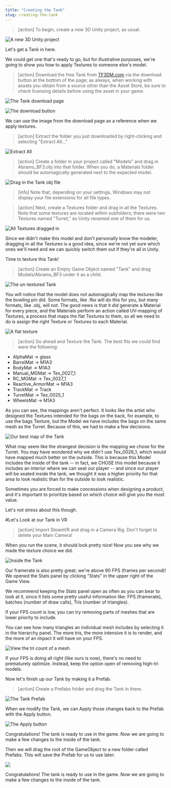 ```yaml
---
title: "Creating the Tank"
slug: creating-the-tank
---
```


>[action]
>To begin, create a new 3D Unity project, as usual.

![A new 3D Unity project](../media/Capture1.png)

Let's get a Tank in here.

We could get one that's ready to go, but for illustrative purposes, we're going to show you how to apply Textures to someone else's model.

>[action]
>Download the free Tank from [TF3DM.com](http://tf3dm.com/download-page.php?url=m1a2-abrams-with-interior-33521) via the download button at the bottom of the page; as always, when working with assets you obtain from a source other than the Asset Store, be sure to check licensing details before using the asset in your game.

![The Tank download page](../media/Capture2.png)

![The download button](../media/Capture3.png)

We can use the image from the download page as a reference when we apply textures.

>[action]
>Extract the folder you just downloaded by right-clicking and selecting "Extract All..."

![Extract All](../media/Capture4.png)

>[action]
>Create a folder in your project called "Models" and drag in Abrams_BF3.obj into that folder.  When you do, a Materials folder should be automagically generated next to the expected model.

![Drag in the Tank obj file](../media/Animation1.gif)

>[info]
>Note that, depending on your settings, Windows may not display your file extensions for all file types.

<!-- -->

>[action]
>Next, create a Textures folder and drag in all the Textures.  Note that some textures are located within subfolders; there were two Textures named "Turret," so Unity renamed one of them for us.

![All Textures dragged in](../media/Capture8.png)

Since we didn't make this model and don't personally know the modeler, dragging in all the Textures is a good idea, since we're not yet sure which ones we'll need and we can quickly switch them out if they're all in Unity.

Time to texture this Tank!

>[action]
>Create an Empty Game Object named "Tank" and drag Models/Abrams_BF3 under it as a child.

![The un-textured Tank](../media/Capture6.png)

You will notice that the model does not automagically map the textures like the bowling pin did.  Some formats, like .fbx will do this for you, but many formats, like .obj, will not. The good news is that it *did* generate a Material for every piece, and the Materials perform an action called UV-mapping of Textures, a process that maps the flat Textures to them, so all we need to do is assign the right Texture or Textures to each Material.

![A flat texture](../media/image46.png)

>[action]
>Go ahead and Texture the Tank.  The best fits we could find were the following:
- AlphaMat -> glass
- BarrelMat -> M1A3
- BodyMat -> M1A3
- Manual_MGMat -> Tex_0027_1
- RC_MGMat -> Tex_0027_1
- Reactive_ArmorMat -> M1A3
- TrackMat -> Track
- TurretMat -> Tex_0025_1
- WheelsMat -> M1A3

As you can see, the mappings aren't perfect. It looks like the artist who designed the Textures intended for the bags on the back, for example, to use the bags Texture, but the Model we have includes the bags on the same mesh as the Turret. Because of this, we had to make a few decisions.

![Our best map of the Tank](../media/Capture7.png)

What may seem like the strangest decision is the mapping we chose for the Turret. You may have wondered why we didn't use Tex_0026_1, which would have mapped much better on the outside.  This is because this Model includes the inside of the tank -- in fact, we CHOSE this model because it includes an interior where we can seat our player -- and since our player will be seated inside the tank, we thought it was a higher priority for that area to look realistic than for the outside to look realistic.

Sometimes you are forced to make concessions when designing a product, and it's important to prioritize based on which choice will give you the most value.

Let's not stress about this though.

#Let's Look at our Tank in VR

>[action]
>Import SteamVR and drag in a Camera Rig. Don't forget to delete your Main Camera!

When you run the scene, it should look pretty nice! Now you see why we made the texture choice we did.

![Inside the Tank](../media/Animation2.gif)

Our framerate is also pretty great; we're above 90 FPS (frames per second)! We opened the Stats panel by clicking "Stats" in the upper right of the Game View.

We recommend keeping the Stats panel open as often as you can bear to look at it, since it lists some pretty useful information like: FPS (framerate), batches (number of draw calls), Tris (number of triangles).

If your FPS count is low, you can try removing parts of meshes that are lower priority to include.

You can see how many triangles an individual mesh includes by selecting it in the hierarchy panel. The more tris, the more intensive it is to render, and the more of an impact it will have on your FPS.

![View the tri count of a mesh](../media/Capture10.png)

If your FPS is doing all right (like ours is now), there's no need to prematurely optimize. Instead, keep the option open of removing high-tri models.

Now let's finish up our Tank by making it a Prefab.

>[action]
>Create a Prefabs folder and drag the Tank in there.

![The Tank Prefab](../media/Capture11.png)

When we modify the Tank, we can Apply those changes back to the Prefab with the Apply button.

![The Apply button](../media/Capture12.png)

Congratulations! The tank is ready to use in the game. Now we are going to make a few changes to the inside of the tank.


Then we will drag the root of the GameObject to a new folder called
Prefabs. This will save the Prefab for us to use later:

![](../media/image32.png)

Congratulations! The tank is ready to use in the game. Now we are going
to make a few changes to the inside of the tank.

